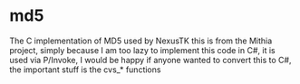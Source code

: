 md5
===

The C implementation of MD5 used by NexusTK this is from the Mithia project, simply because I am too lazy to implement this code in C#, it is used via P/Invoke, I would be happy if anyone wanted to convert this to C#, the important stuff is the cvs_* functions
